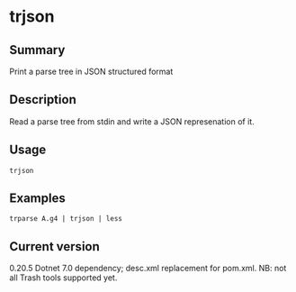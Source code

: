 # trjson

## Summary

Print a parse tree in JSON structured format

## Description

Read a parse tree from stdin and write a JSON represenation of it.

## Usage

    trjson

## Examples

    trparse A.g4 | trjson | less

## Current version

0.20.5 Dotnet 7.0 dependency; desc.xml replacement for pom.xml. NB: not all Trash tools supported yet.
